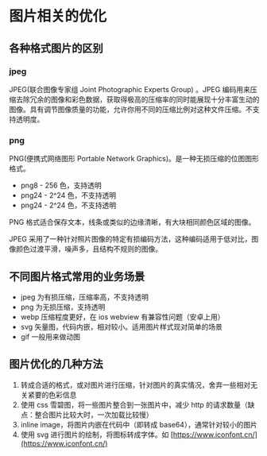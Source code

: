 # 图片相关的优化

## 各种格式图片的区别

### jpeg

JPEG(联合图像专家组 Joint Photographic Experts Group) 。JPEG 编码用来压缩去除冗余的图像和彩色数据，获取得极高的压缩率的同时能展现十分丰富生动的图像。具有调节图像质量的功能，允许你用不同的压缩比例对这种文件压缩。不支持透明度。

### png

PNG(便携式网络图形 Portable Network Graphics)。是一种无损压缩的位图图形格式。

- png8 - 256 色，支持透明
- png24 - 2^24 色，不支持透明
- png24 - 2^24 色，不支持透明

PNG 格式适合保存文本，线条或类似的边缘清晰，有大块相同颜色区域的图像。

JPEG 采用了一种针对照片图像的特定有损编码方法，这种编码适用于低对比，图像颜色过渡平滑，噪声多，且结构不规则的图像。

## 不同图片格式常用的业务场景

- jpeg 为有损压缩，压缩率高，不支持透明
- png 为无损压缩，支持透明
- webp 压缩程度更好，在 ios webview 有兼容性问题（安卓上用）
- svg 矢量图，代码内嵌，相对较小。适用图片样式现对简单的场景
- gif 一般用来做动图

## 图片优化的几种方法

1. 转成合适的格式，或对图片进行压缩，针对图片的真实情况，舍弃一些相对无关紧要的色彩信息
2. 使用 css 雪碧图，将一些图片整合到一张图片中，减少 http 的请求数量（缺点：整合图片比较大时，一次加载比较慢）
3. inline image，将图片内嵌在代码中（即转成 base64），通常针对较小的图片
4. 使用 svg 进行图片的绘制，将图标转成字体。如 [https://www.iconfont.cn/](https://www.iconfont.cn/)
